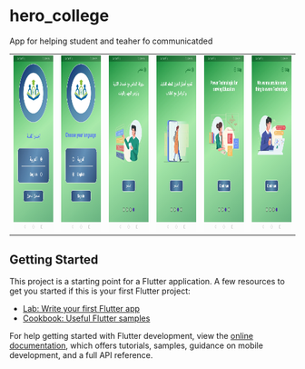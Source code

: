 # hero_college

App for helping student and teaher fo communicatded
<table>
  <tr>
    <td>
         <img src="assets/images/readme_images/startScreenAR.jpg" width="150" height="310"> 
    </td>
    <td>
         <img src="assets/images/readme_images/startScreenEN.jpg" width="150" height="310"> 
    </td>
    <td>
         <img src="assets/images/readme_images/onboarding1.jpg" width="150" height="310"> 
    </td>
    <td>
         <img src="assets/images/readme_images/onboarding2.jpg" width="150" height="310"> 
    </td>
    <td>
         <img src="assets/images/readme_images/onboarding3.jpg" width="150" height="310"> 
    </td>
    <td>
         <img src="assets/images/readme_images/onboarding4.jpg" width="150" height="310"> 
    </td>
  </tr>
</table>

## Getting Started
This project is a starting point for a Flutter application.
A few resources to get you started if this is your first Flutter project:

- [Lab: Write your first Flutter app](https://docs.flutter.dev/get-started/codelab)
- [Cookbook: Useful Flutter samples](https://docs.flutter.dev/cookbook)

For help getting started with Flutter development, view the
[online documentation](https://docs.flutter.dev/), which offers tutorials,
samples, guidance on mobile development, and a full API reference.
